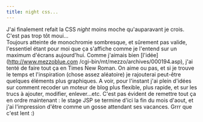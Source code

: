 ```yaml
---
title: night css...
---
```


J'ai finalement refait la CSS _night_ moins moche qu'auparavant je crois.
C'est pas trop tôt moui...  
Toujours atteinte de monochromie sombresque, et sûrement pas valide,
l'essentiel étant pour moi que ça s'affiche comme je l'entend sur un maximum
d'écrans aujourd'hui. Comme j'aimais bien [l'idée](http://www.mezzoblue.com
/cgi-bin/mt/mezzo/archives/000194.asp), j'ai tenté de faire tout ça en Times
New Roman. On aime ou pas, et si je trouve le temps et l'inspiration (chose
assez aléatoire) je rajouterai peut-être quelques éléments plus graphiques. A
voir, pour l'instant j'ai plein d'idées sur comment recoder un moteur de blog
plus flexible, plus rapide, et sur les trucs à ajouter, modifier,
enlever...etc. C'est pas évident de remettre tout ça en ordre maintenant : le
stage JSP se termine d'ici la fin du mois d'aout, et j'ai l'impression d'être
comme un gosse attendant ses vacances. Grrr que c'est lent :)


